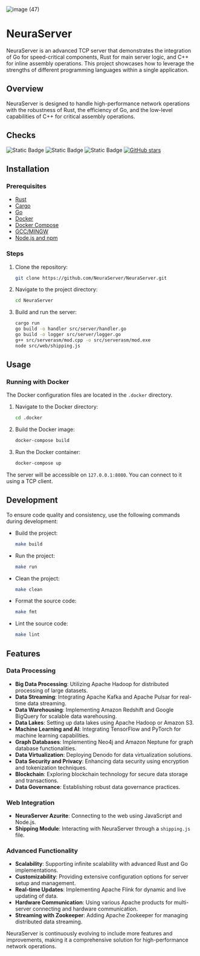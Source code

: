 ![image (47)](https://github.com/NeuraServer/NeuraServer/assets/140754373/5f7962b5-28de-426b-b461-97c04105c4e4)

# NeuraServer

NeuraServer is an advanced TCP server that demonstrates the integration of Go for speed-critical components, Rust for main server logic, and C++ for inline assembly operations. This project showcases how to leverage the strengths of different programming languages within a single application.

## Overview

NeuraServer is designed to handle high-performance network operations with the robustness of Rust, the efficiency of Go, and the low-level capabilities of C++ for critical assembly operations.

## Checks
![Static Badge](https://img.shields.io/badge/server-_127.0.0.1%3A5500-red?logo=github) ![Static Badge](https://img.shields.io/badge/build-_passing-green?logo=github) ![Static Badge](https://img.shields.io/badge/docker-_present-blue?logo=github) [![GitHub stars](https://img.shields.io/github/stars/Neuraserver/Neuraserver.svg?style=flat-square)](https://github.com/Neuraserver/Neuraserver/stargazers)

## Installation

### Prerequisites

- [Rust](https://www.rust-lang.org/tools/install)
- [Cargo](https://doc.rust-lang.org/cargo/getting-started/installation.html)
- [Go](https://golang.org/doc/install)
- [Docker](https://www.docker.com/get-started)
- [Docker Compose](https://docs.docker.com/compose/install/)
- [GCC/MINGW](https://sourceforge.net/projects/mingw/)
- [Node.js and npm](https://nodejs.org/)

### Steps

1. Clone the repository:

    ```sh
    git clone https://github.com/NeuraServer/NeuraServer.git
    ```

2. Navigate to the project directory:

    ```sh
    cd NeuraServer
    ```

3. Build and run the server:

    ```sh
    cargo run
    go build -o handler src/server/handler.go
    go build -o logger src/server/logger.go
    g++ src/serverasm/mod.cpp -o src/serverasm/mod.exe
    node src/web/shipping.js
    ```

## Usage

### Running with Docker

The Docker configuration files are located in the `.docker` directory.

1. Navigate to the Docker directory:

    ```sh
    cd .docker
    ```

2. Build the Docker image:

    ```sh
    docker-compose build
    ```

3. Run the Docker container:

    ```sh
    docker-compose up
    ```

The server will be accessible on `127.0.0.1:8080`. You can connect to it using a TCP client.

## Development

To ensure code quality and consistency, use the following commands during development:

- Build the project:

    ```sh
    make build
    ```

- Run the project:

    ```sh
    make run
    ```

- Clean the project:

    ```sh
    make clean
    ```

- Format the source code:

    ```sh
    make fmt
    ```

- Lint the source code:

    ```sh
    make lint
    ```

## Features

### Data Processing
- **Big Data Processing**: Utilizing Apache Hadoop for distributed processing of large datasets.
- **Data Streaming**: Integrating Apache Kafka and Apache Pulsar for real-time data streaming.
- **Data Warehousing**: Implementing Amazon Redshift and Google BigQuery for scalable data warehousing.
- **Data Lakes**: Setting up data lakes using Apache Hadoop or Amazon S3.
- **Machine Learning and AI**: Integrating TensorFlow and PyTorch for machine learning capabilities.
- **Graph Databases**: Implementing Neo4j and Amazon Neptune for graph database functionalities.
- **Data Virtualization**: Deploying Denodo for data virtualization solutions.
- **Data Security and Privacy**: Enhancing data security using encryption and tokenization techniques.
- **Blockchain**: Exploring blockchain technology for secure data storage and transactions.
- **Data Governance**: Establishing robust data governance practices.

### Web Integration
- **NeuraServer Azurite**: Connecting to the web using JavaScript and Node.js.
- **Shipping Module**: Interacting with NeuraServer through a `shipping.js` file.

### Advanced Functionality
- **Scalability**: Supporting infinite scalability with advanced Rust and Go implementations.
- **Customizability**: Providing extensive configuration options for server setup and management.
- **Real-time Updates**: Implementing Apache Flink for dynamic and live updating of data.
- **Hardware Communication**: Using various Apache products for multi-server connecting and hardware communication.
- **Streaming with Zookeeper**: Adding Apache Zookeeper for managing distributed data streaming.

NeuraServer is continuously evolving to include more features and improvements, making it a comprehensive solution for high-performance network operations.
